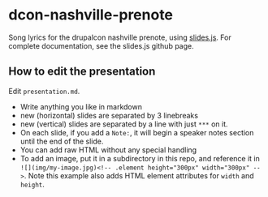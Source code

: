 # dcon-nashville-prenote
Song lyrics for the drupalcon nashville prenote, using [slides.js](https://github.com/hakimel/reveal.js). For complete documentation, see the slides.js github page.

## How to edit the presentation

Edit `presentation.md`.

* Write anything you like in markdown
* new (horizontal) slides are separated by 3 linebreaks
* new (vertical) slides are separated by a line with just `***` on it.
* On each slide, if you add a `Note:`, it will begin a speaker notes section until the end of the slide.
* You can add raw HTML without any special handling
* To add an image, put it in a subdirectory in this repo, and reference it in `![](img/my-image.jpg)<!-- .element height="300px" width="300px" -->`. Note this example also adds HTML element attributes for `width` and `height`.


